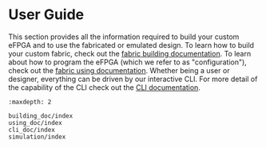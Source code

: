 # User Guide

This section provides all the information required to build your custom eFPGA and to use the fabricated or emulated design. To learn how to build your custom fabric, check out the [fabric building documentation](#fabric-building). To learn about how to program the eFPGA (which we refer to as "configuration"), check out the [fabric using documentation](#fabric-using). Whether being a user or designer, everything can be driven by our interactive CLI. For more detail of the capability of the CLI check out the [CLI documentation](#CLI-usage).

```{toctree}
:maxdepth: 2

building_doc/index
using_doc/index
cli_doc/index
simulation/index
```
